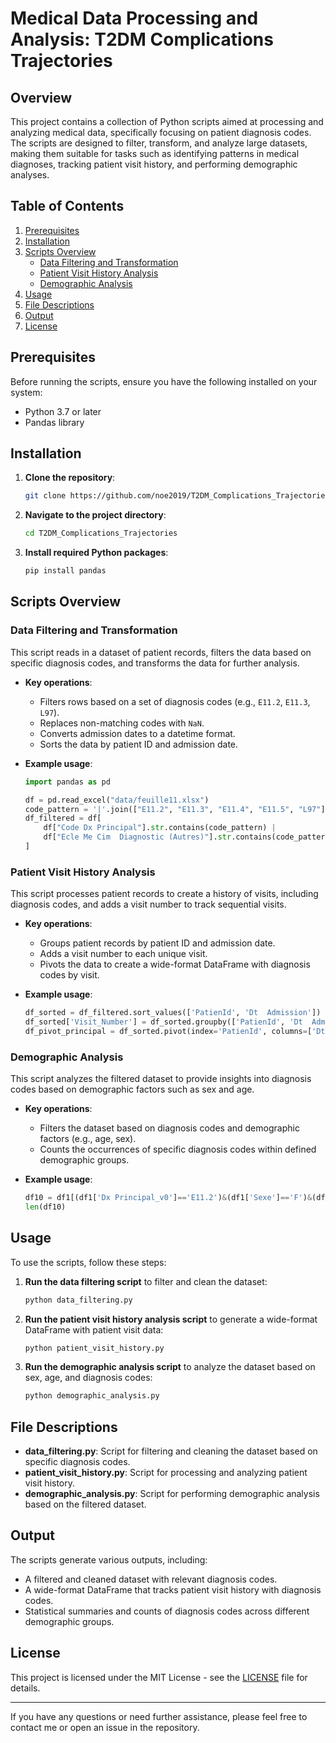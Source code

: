 # Medical Data Processing and Analysis: T2DM Complications Trajectories

## Overview

This project contains a collection of Python scripts aimed at processing and analyzing medical data, specifically focusing on patient diagnosis codes. The scripts are designed to filter, transform, and analyze large datasets, making them suitable for tasks such as identifying patterns in medical diagnoses, tracking patient visit history, and performing demographic analyses.

## Table of Contents

1. [Prerequisites](#prerequisites)
2. [Installation](#installation)
3. [Scripts Overview](#scripts-overview)
   - [Data Filtering and Transformation](#data-filtering-and-transformation)
   - [Patient Visit History Analysis](#patient-visit-history-analysis)
   - [Demographic Analysis](#demographic-analysis)
4. [Usage](#usage)
5. [File Descriptions](#file-descriptions)
6. [Output](#output)
7. [License](#license)

## Prerequisites

Before running the scripts, ensure you have the following installed on your system:

- Python 3.7 or later
- Pandas library

## Installation

1. **Clone the repository**:
   ```bash
   git clone https://github.com/noe2019/T2DM_Complications_Trajectories.git
   ```
   
2. **Navigate to the project directory**:
   ```bash
   cd T2DM_Complications_Trajectories
   ```
   
3. **Install required Python packages**:
   ```bash
   pip install pandas
   ```

## Scripts Overview

### Data Filtering and Transformation

This script reads in a dataset of patient records, filters the data based on specific diagnosis codes, and transforms the data for further analysis.

- **Key operations**:
  - Filters rows based on a set of diagnosis codes (e.g., `E11.2`, `E11.3`, `L97`).
  - Replaces non-matching codes with `NaN`.
  - Converts admission dates to a datetime format.
  - Sorts the data by patient ID and admission date.

- **Example usage**:
  ```python
  import pandas as pd

  df = pd.read_excel("data/feuille11.xlsx")
  code_pattern = '|'.join(["E11.2", "E11.3", "E11.4", "E11.5", "L97"])
  df_filtered = df[
      df["Code Dx Principal"].str.contains(code_pattern) |
      df["Ecle Me Cim  Diagnostic (Autres)"].str.contains(code_pattern)
  ]
  ```

### Patient Visit History Analysis

This script processes patient records to create a history of visits, including diagnosis codes, and adds a visit number to track sequential visits.

- **Key operations**:
  - Groups patient records by patient ID and admission date.
  - Adds a visit number to each unique visit.
  - Pivots the data to create a wide-format DataFrame with diagnosis codes by visit.

- **Example usage**:
  ```python
  df_sorted = df_filtered.sort_values(['PatienId', 'Dt  Admission'])
  df_sorted['Visit_Number'] = df_sorted.groupby(['PatienId', 'Dt  Admission']).cumcount() + 1
  df_pivot_principal = df_sorted.pivot(index='PatienId', columns=['Dt  Admission', 'Visit_Number'], values='Code Dx Principal')
  ```

### Demographic Analysis

This script analyzes the filtered dataset to provide insights into diagnosis codes based on demographic factors such as sex and age.

- **Key operations**:
  - Filters the dataset based on diagnosis codes and demographic factors (e.g., age, sex).
  - Counts the occurrences of specific diagnosis codes within defined demographic groups.

- **Example usage**:
  ```python
  df10 = df1[(df1['Dx Principal_v0']=='E11.2')&(df1['Sexe']=='F')&(df1['Age  Du Pt\n(au séjour)_v0']<=50)]
  len(df10)
  ```

## Usage

To use the scripts, follow these steps:

1. **Run the data filtering script** to filter and clean the dataset:
   ```bash
   python data_filtering.py
   ```

2. **Run the patient visit history analysis script** to generate a wide-format DataFrame with patient visit data:
   ```bash
   python patient_visit_history.py
   ```

3. **Run the demographic analysis script** to analyze the dataset based on sex, age, and diagnosis codes:
   ```bash
   python demographic_analysis.py
   ```

## File Descriptions

- **data_filtering.py**: Script for filtering and cleaning the dataset based on specific diagnosis codes.
- **patient_visit_history.py**: Script for processing and analyzing patient visit history.
- **demographic_analysis.py**: Script for performing demographic analysis based on the filtered dataset.

## Output

The scripts generate various outputs, including:

- A filtered and cleaned dataset with relevant diagnosis codes.
- A wide-format DataFrame that tracks patient visit history with diagnosis codes.
- Statistical summaries and counts of diagnosis codes across different demographic groups.

## License

This project is licensed under the MIT License - see the [LICENSE](LICENSE) file for details.

---

If you have any questions or need further assistance, please feel free to contact me or open an issue in the repository.
